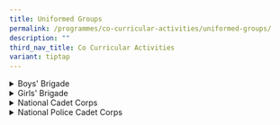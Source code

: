 ```yaml
---
title: Uniformed Groups
permalink: /programmes/co-curricular-activities/uniformed-groups/
description: ""
third_nav_title: Co Curricular Activities
variant: tiptap
---
```

<div data-type="detailGroup" class="isomer-accordion isomer-accordion-white">
<details class="isomer-details">
<summary>Boys' Brigade</summary>
<div data-type="detailsContent" class="isomer-details-content">
<p><strong>Day / Time:</strong>
<br>MONDAY: 1535 - 1800 HRS</p>
<p>The 74th Boys' Brigade Company started in 2000 with seven boys and now
stands at about 35 members strong. Our programme is run with the help of
Volunteer Adult Officers. We have a wide range of activities such as character
and leadership development, drills, Lifeskills, first aid, kayaking, rock
wall climbing, archery, cycling and yearly camps that help our boys learn
values to develop a character of Obedience, Discipline, Self-Respect, Integrity
and Humility. They can attain the rank of Staff Sergeant by Sec 4 or Sec
5 in their leadership journey, with numerous leadership opportunities for
the Boys. The Boys form a close sense of camaraderie and a bond of brotherhood
during their time in the company. We aim to be the Uniformed Group of choice
in Kent Ridge Secondary School. Over the years, the Boys have grown in
maturity and character and two of them were recently the valedictorians
of the Secondary 4N and 5N streams in 2020.
<br>
</p>
<p><strong><em>Achievements</em></strong>
<br>2021 - Unit Overall Proficiency Award&nbsp; - Bronze
<br>
</p>
<p><strong><em>Teachers in-charge</em></strong>
<br>Mr Lam Yao Lun
<br>Mrs Teo Wee Leng
<br>Ms Karina Heng</p>
</div>
</details>
<details class="isomer-details">
<summary>Girls' Brigade</summary>
<div data-type="detailsContent" class="isomer-details-content">
<p><strong>Day / Time:</strong>
<br>MONDAY: 1535 - 1800 HRS
<br>(THURSDAYS, when required, or when Monday is a PH)</p>
<p>The Girls’ Brigade's mission is to develop each girl and officer to her
fullest potential by equipping, empowering and enabling every girl to be
a leader, and every officer to be a servant leader. This is done through
the GB programme, which is meant to develop the girls' character, social-emotional
and leadership competencies. They will learn good values, be equipped with
leadership skills, and be given the opportunities to lead and serve at
home, in the company, and in their local community through planning and
executing activities such as camps and VIA activities. They can attain
the rank of Master Staff Sergeant by Sec 4 or Sec 5 in their leadership
journey, with leadership equipping and opportunities that are structured
into the yearly programme, spiralling up from Sec 1. There is an annual
competition, that alternates between the National Drill Competition and
the Low Guat Tin Challenge, that the girls can aspire to participate in.
Through passion and hardwork, the 54th Company has achieved good results
thus far. Over the years, the 54th Company of the Girls' Brigade in Kent
Ridge Secondary has grown steadily in strength with the faithful support
of the Volunteer Adult Officers. Come and join us in this GB 54th family!
<br>
</p>
<p><strong><em>Achievements</em></strong>
<br>2021 - Dr Low Guat Tin Challenge - Gold
<br>
</p>
<p><strong><em>Achievements - Unit Overall Proficiency</em></strong>
<br>2022 - Gold
<br>2021 - Gold
<br>
</p>
<p><strong><em>Teachers in-charge</em></strong>
<br>Mrs Claudia Ng
<br>Ms Wong Sue Jin
<br>Mrs Loke Wenyi</p>
<p></p>
<div class="isomer-image-wrapper">
<img style="width: 100%" height="auto" width="100%" alt="Girls' brigade" src="/images/Girls' Brigade.png">
</div>
</div>
</details>
<details class="isomer-details">
<summary>National Cadet Corps</summary>
<div data-type="detailsContent" class="isomer-details-content">
<p><strong>Day / Time:</strong>
<br>MONDAY: 1535 - 1800 HRS
<br>
<br><strong>Vision: </strong>Be Extraordinary Youth Leaders</p>
<p>The mission of the Kent Ridge National Cadet Corps (NCC) is to develop
resourceful,&nbsp;responsible, resilient, loyal leaders and team players
through fun and challenging military-related activities.</p>
<p>Some of our key programmes include:
<br>1. Camps and Leadership Training
<br>- Junior Cadets (Secondary 1)&nbsp;&nbsp;– Camp Forge
<br>- Senior Cadets (Secondary 2) – Camp Steel
<br>- Cadet Leaders (Secondary 3 &amp; 4)&nbsp;&nbsp;– Specialist Assessment
Course
<br>&nbsp;&nbsp;&nbsp;&nbsp;&nbsp;&nbsp;&nbsp;&nbsp;&nbsp;&nbsp;&nbsp;&nbsp;&nbsp;&nbsp;&nbsp;&nbsp;&nbsp;&nbsp;&nbsp;&nbsp;&nbsp;&nbsp;&nbsp;&nbsp;&nbsp;&nbsp;&nbsp;&nbsp;&nbsp;&nbsp;&nbsp;&nbsp;&nbsp;&nbsp;&nbsp;&nbsp;&nbsp;&nbsp;&nbsp;&nbsp;&nbsp;&nbsp;&nbsp;&nbsp;&nbsp;&nbsp;&nbsp;&nbsp;&nbsp;&nbsp;&nbsp;&nbsp;&nbsp;&nbsp;&nbsp;&nbsp;&nbsp;&nbsp;&nbsp;&nbsp;&nbsp;–
Senior Specialist&nbsp;Assessment Course
<br>2. Drills and Parades
<br>- Foot drills
<br>- SAR-21 Arms Drills
<br>- SAR-21 Live Firing
<br>- Individual Field Craft
<br>- NCC Day Commemoration Ceremony
<br>- KRSS National Day Parade
<br>
<br>3. Total Defence Programme:
<br>- Promotes awareness of and participation in Total Defence among NCC cadets
<br>- Sharing by cadets on the 6 Pillars of Total Defence and case studies
<br>- Guardians of the City Game
<br>- CPR + AED Certification
<br>
<br>4. Initiative Programme
<br>- NE Learning Journey to Singapore Discovery Centre
<br>- Cybercrime Prevention Program
<br>
</p>
<p><strong><em>Achievements (BUC)</em></strong>
<br>2023 - Unit Recognition - Distinction
<br>2022 - Unit Recognition - Distinction
<br>2021 - Unit Recognition - Distinction
<br>
</p>
<p><strong><em>Teachers in-charge</em></strong>
<br>Mr Tay Kok Liang
<br>Mr Ramish
<br>Mr Koh Guang Wei</p>
<div class="isomer-image-wrapper">
<img style="width: 100%" height="auto" width="100%" alt="NCC" src="/images/NCC_new.png">
</div>
</div>
</details>
<details class="isomer-details">
<summary>National Police Cadet Corps</summary>
<div data-type="detailsContent" class="isomer-details-content">
<p><strong>Day / Time:</strong>
<br>MONDAY: 1535 - 1800 HRS</p>
<p></p>
<p>The Kent Ridge Secondary School's National Police Cadet Corps (NPCC) develops
our students to be active citizens and community leaders, by working in
partnership with the Singapore Police Force to fight crime and keep Singapore
safe. NPCC aims to become the best youth organisation in Singapore, one
that actively helps to make Singapore the safest place in the world. Our
programmes and activities are designed to develop leaders with good character
and values, to build bonds with the Singpaore Police Force, and to show
care and concern to those who are in need. We want our cadets to be resilient
and to be able to face challenges and turn them to opportunities while
striving for excellence. NPCC cadets discover themselves by stepping out
and interacting with others in their lower secondary years. The cadets
progress to have experiences of being leaders as they take charge of their
juniors and events, with the ultimate goal of leading the Unit.
<br>
</p>
<p><strong><em>Achievements</em></strong>
<br>2022 - Unit Overall Proficiency Award - Participation
<br>2021 - Unit Overall Proficiency Award - Gold
<br>
</p>
<p><strong><em>Teachers in-charge</em></strong>
<br>Mr Mohammad Basheer Adrian
<br>Mdm Haizurah Kadir Mydin
<br>Ms Kiang Jian Xuan</p>
</div>
</details>
</div>
<p></p>